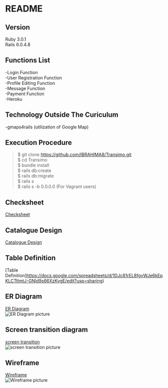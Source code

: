 # README


## Version
Ruby 3.0.1 <br>
Rails 6.0.4.8

## Functions List
-Login Function <br>
-User Registration Function <br>
-Profile Editing Function <br>
-Message Function <br>
-Payment Function <br>
-Heroku

## Technology Outside The Curiculum
-gmaps4rails (utilization of Google Map)

## Execution Procedure
> $ git clone https://github.com/IBRAHIMA8/Transimo.git <br>
> $ cd Transimo <br>
> $ bundle install <br>
> $ rails db:create <br>
  $ rails db:migrate <br>
> $ rails s <br>
> $ rails s -b 0.0.0.0 (For Vagrant users)

## Checksheet
[Checksheet](https://docs.google.com/spreadsheets/d/1DJc81rEL8fgyWJe6kEpKLCTtImtJ-GNld9s66XzKvgE/edit?usp=sharing)

## Catalogue Design
[Catalogue Design](https://docs.google.com/spreadsheets/d/1DJc81rEL8fgyWJe6kEpKLCTtImtJ-GNld9s66XzKvgE/edit?usp=sharing)

## Table Definition
[Table Definition]https://docs.google.com/spreadsheets/d/1DJc81rEL8fgyWJe6kEpKLCTtImtJ-GNld9s66XzKvgE/edit?usp=sharing)

## ER Diagram
[ER Diagram](https://drive.google.com/file/d/1R9jsH0x3CkbGAlppcnossTA82c5Ndd5O/view?usp=sharing)<br>
![ER Diagram picture](<img src="/ER.png">)


## Screen transition diagram
[screen transition](https://drive.google.com/file/d/1RSg5uVFGRnVSA97wXUH9u4e-rYHVYiQ1/view?usp=sharing)<br>
![screen transition picture](<img src="/Transition.png">)


## Wireframe
[Wireframe](https://drive.google.com/file/d/1qvgIaae4-7T3Li_hBAJFpvnVwib2k91Q/view?usp=sharing)<br>
![Wireframe picture](<img src="/Wireframe.png">)
